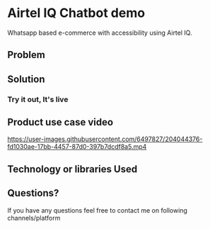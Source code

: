 # Airtel IQ Chatbot demo

Whatsapp based e-commerce with accessibility using Airtel IQ.

## Problem 


## Solution

### Try it out, It's live

## Product use case video


https://user-images.githubusercontent.com/6497827/204044376-fd1030ae-17bb-4457-87d0-397b7dcdf8a5.mp4


## Technology or libraries Used

## Questions?

If you have any questions feel free to contact me on following channels/platform

